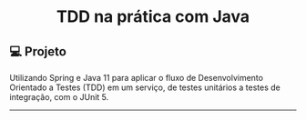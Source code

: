 <h1 align="center">
  TDD na prática com Java
</h1>

## 💻 Projeto

Utilizando Spring e Java 11 para aplicar o fluxo de Desenvolvimento Orientado a Testes (TDD) em um serviço, de testes unitários a testes de integração, com o JUnit 5.

---
